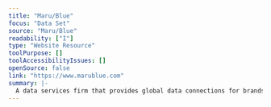 ```yaml
---
title: "Maru/Blue"
focus: "Data Set"
source: "Maru/Blue"
readability: ["I"]
type: "Website Resource"
toolPurpose: []
toolAccessibilityIssues: []
openSource: false
link: "https://www.marublue.com"
summary: |-
  A data services firm that provides global data connections for brands, agencies and market research firms, with an on online survey subsidiary specifically for Canada.
---
```


